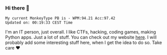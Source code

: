### Hi there 👋
<!-- PB START -->
```
My current MonkeyType PB is - WPM:94.21 Acc:97.42
Updated on: 00:19:33 CEST Time
```
<!-- PB END -->
I'm an IT person, just overall. I like CTFs, hacking, coding games, making Python apps. Just a lot of stuff.
You can check out my website [here](https://skill3472.github.io/).
I will probably add some interesting stuff here, when I get the idea to do so. Take care ❤️
